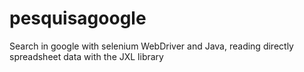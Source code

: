 # pesquisagoogle
 Search in google with selenium WebDriver and Java, reading directly spreadsheet data with the JXL library
